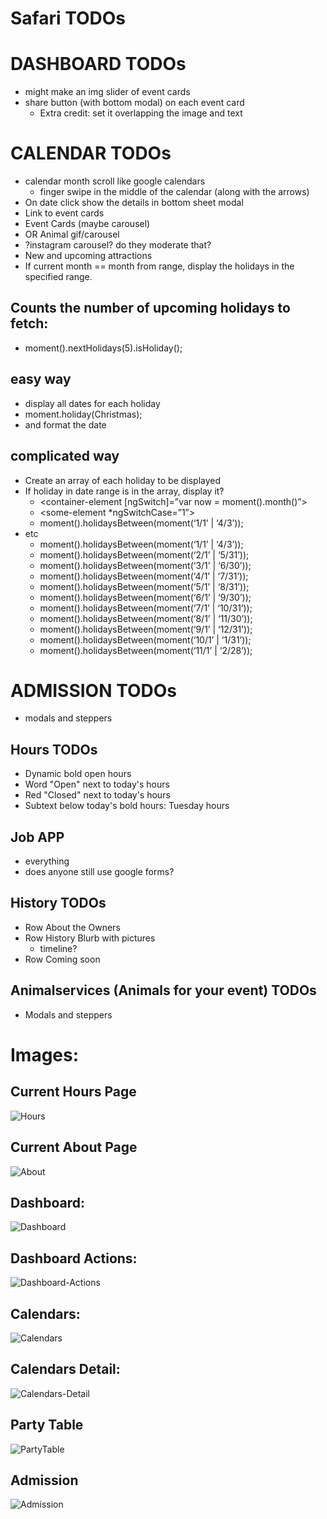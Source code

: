 # Safari TODOs
# DASHBOARD TODOs
* might make an img slider of event cards
* share button (with bottom modal) on each event card
    * Extra credit: set it overlapping the image and text
# CALENDAR TODOs
* calendar month scroll like google calendars
    * finger swipe in the middle of the calendar (along with the arrows)
* On date click show the details in bottom sheet modal
* Link to event cards
* Event Cards (maybe carousel)
* OR Animal gif/carousel
* ?instagram carousel? do they moderate that?
* New and upcoming attractions
* If current month == month from range, display the holidays in the specified range.
## Counts the number of upcoming holidays to fetch:
* moment().nextHolidays(5).isHoliday();
## easy way
* display all dates for each holiday
* moment.holiday(Christmas);
* and format the date
## complicated way
* Create an array of each holiday to be displayed
* If holiday in date range is in the array, display it?
    * <container-element [ngSwitch]=”var now = moment().month()”>
    * <some-element *ngSwitchCase=”1”>  
    * moment().holidaysBetween(moment(‘1/1’ | ‘4/3’));
* etc
    * moment().holidaysBetween(moment(‘1/1’ | ‘4/3’));
    * moment().holidaysBetween(moment(‘2/1’ | ‘5/31’));
    * moment().holidaysBetween(moment(‘3/1’ | ‘6/30’));
    * moment().holidaysBetween(moment(‘4/1’ | ‘7/31’));
    * moment().holidaysBetween(moment(‘5/1’ | ‘8/31’));
    * moment().holidaysBetween(moment(‘6/1’ | ‘9/30’));
    * moment().holidaysBetween(moment(‘7/1’ | ‘10/31’));
    * moment().holidaysBetween(moment(‘8/1’ | ‘11/30’));
    * moment().holidaysBetween(moment(‘9/1’ | ‘12/31’));
    * moment().holidaysBetween(moment(‘10/1’ | ‘1/31’));
    * moment().holidaysBetween(moment(‘11/1’ | ‘2/28’));
# ADMISSION TODOs
* modals and steppers
## Hours TODOs
* Dynamic bold open hours
* Word "Open" next to today's hours
* Red "Closed" next to today's hours
* Subtext below today's bold hours: Tuesday hours
## Job APP
* everything
* does anyone still use google forms?
## History TODOs
* Row About the Owners
* Row History Blurb with pictures
    * timeline?
* Row Coming soon
## Animalservices (Animals for your event) TODOs
* Modals and steppers
# Images:
## Current Hours Page
![Hours](https://github.com/JessicaNations/angular-safari/blob/master/src/assets/screenShots/hours.png)
## Current About Page
![About](https://github.com/JessicaNations/angular-safari/blob/master/src/assets/screenShots/about.png)
## Dashboard:
![Dashboard](https://github.com/JessicaNations/angular-safari/blob/master/src/assets/screenShots/dashboard.png)
## Dashboard Actions:
![Dashboard-Actions](https://github.com/JessicaNations/angular-safari/blob/master/src/assets/screenShots/dashboard-actions.png)
## Calendars:
![Calendars](https://github.com/JessicaNations/angular-safari/blob/master/src/assets/screenShots/calendars.png)
## Calendars Detail:
![Calendars-Detail](https://github.com/JessicaNations/angular-safari/blob/master/src/assets/screenShots/calendars-detail.png)
## Party Table
![PartyTable](https://github.com/JessicaNations/angular-safari/blob/master/src/assets/screenShots/partytable.png)
## Admission
![Admission](https://github.com/JessicaNations/angular-safari/blob/master/src/assets/screenShots/admission.png)


